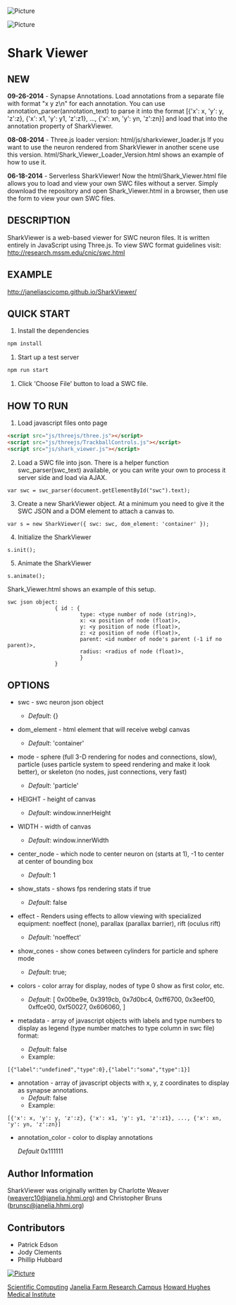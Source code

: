 ![Picture](html/images/SharkLogo.png)

![Picture](https://zenodo.org/badge/doi/10.5281/zenodo.10053.png)

# Shark Viewer

## NEW
**09-26-2014** - Synapse Annotations. Load annotations from a separate file with format "x y z\n" for each annotation. You can use annotation\_parser(annotation\_text) to parse it into the format [{'x': x, 'y': y, 'z':z}, {'x': x1, 'y': y1, 'z':z1}, ..., {'x': xn, 'y': yn, 'z':zn}] and load that into the annotation property of SharkViewer.

**08-08-2014** - Three.js loader version: html/js/sharkviewer_loader.js
If you want to use the neuron rendered from SharkViewer in another scene use this version. html/Shark\_Viewer\_Loader\_Version.html shows an example of how to use it.

**06-18-2014** - Serverless SharkViewer! Now the html/Shark\_Viewer.html file allows you to load and view your own SWC files without a server. Simply download the repository and open Shark\_Viewer.html in a browser, then use the form to view your own SWC files.

## DESCRIPTION
SharkViewer is a web-based viewer for SWC neuron files. It is written entirely in JavaScript using Three.js.
To view SWC format guidelines visit: http://research.mssm.edu/cnic/swc.html

## EXAMPLE
http://janeliascicomp.github.io/SharkViewer/

## QUICK START
1. Install the dependencies
```zsh
npm install
```
1. Start up a test server
```zsh
npm run start
```
1. Click 'Choose File' button to load a SWC file.

## HOW TO RUN
1) Load javascript files onto page
```HTML
<script src="js/threejs/three.js"></script>
<script src="js/threejs/TrackballControls.js"></script>
<script src="js/shark_viewer.js"></script>
```
2) Load a SWC file into json. There is a helper function swc_parser(swc_text) available, or you can write your own to process it server side and load via AJAX.
```javscript
var swc = swc_parser(document.getElementById("swc").text);
```
3) Create a new SharkViewer object. At a minimum you need to give it the SWC JSON and a DOM element to attach a canvas to.
```javscript
var s = new SharkViewer({ swc: swc, dom_element: 'container' });
```
4) Initialize the SharkViewer
```javscript
s.init();
```
5) Animate the SharkViewer
```javscript
s.animate();
```

Shark_Viewer.html shows an example of this setup.

```
swc json object:
               { id : {
                       type: <type number of node (string)>,
                       x: <x position of node (float)>,
                       y: <y position of node (float)>,
                       z: <z position of node (float)>,
                       parent: <id number of node's parent (-1 if no parent)>,
                       radius: <radius of node (float)>,
                       }
               }
```

## OPTIONS
* swc - swc neuron json object
  * *Default*:  {}

* dom_element - html element that will receive webgl canvas
  * *Default*: 'container'

* mode - sphere (full 3-D rendering for nodes and connections, slow), particle (uses particle system to speed rendering and make it look better), or skeleton (no nodes, just connections, very fast)
  * *Default*: 'particle'

* HEIGHT - height of canvas
  * *Default*: window.innerHeight

* WIDTH - width of canvas
  * *Default*: window.innerWidth

* center_node - which node to center neuron on (starts at 1), -1 to center at center of bounding box
  * *Default*: 1

* show_stats - shows fps rendering stats if true
  * *Default*: false

* effect - Renders using effects to allow viewing with specialized equipment: noeffect (none), parallax (parallax barrier), rift (oculus rift)
  * *Default*: 'noeffect'

* show_cones - show cones between cylinders for particle and sphere mode
  * *Default*: true;

* colors - color array for display, nodes of type 0 show as first color, etc.
  * *Default*:  [
	0x00be9e,
	0x3919cb,
	0x7d0bc4,
	0xff6700,
	0x3eef00,
	0xffce00,
	0xf50027,
	0x606060,
]

* metadata - array of javascript objects with labels and type numbers to display as legend (type number matches to type column in swc file)  format:
  * *Default*: false
  * Example:
```
[{"label":"undefined","type":0},{"label":"soma","type":1}]
```
* annotation - array of javascript objects with x, y, z coordinates to display as synapse annotations.
  * *Default*: false
  * Example:
```
[{'x': x, 'y': y, 'z':z}, {'x': x1, 'y': y1, 'z':z1}, ..., {'x': xn, 'y': yn, 'z':zn}]
```
* annotation_color - color to display annotations

  *Default* 0x111111


## Author Information
SharkViewer was originally written by Charlotte Weaver (<weaverc10@janelia.hhmi.org>) and Christopher Bruns (<brunsc@janelia.hhmi.org>)

## Contributors
- Patrick Edson
- Jody Clements
- Phillip Hubbard

[![Picture](html/images/hhmi_janelia_transparentbkgrnd.png)](http://www.janelia.org)

[Scientific Computing](http://www.janelia.org/research-resources/computing-resources)
[Janelia Farm Research Campus](http://www.janelia.org)
[Howard Hughes Medical Institute](http://www.hhmi.org)
